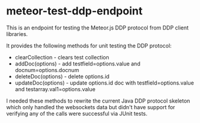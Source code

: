 meteor-test-ddp-endpoint
========================

This is an endpoint for testing the Meteor.js DDP protocol from DDP client libraries.

It provides the following methods for unit testing the DDP protocol:
* clearCollection - clears test collection
* addDoc(options) - add testfield=options.value and docnum=options.docnum
* deleteDoc(options) - delete options.id
* updateDoc(options) - update options.id doc with testfield=options.value and testarray.val1=options.value

I needed these methods to rewrite the current Java DDP protocol skeleton which only handled the websockets data but didn't have support for verifying any of the calls were successful via JUnit tests.
